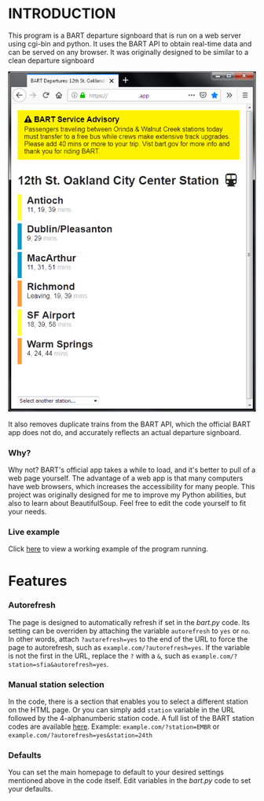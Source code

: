 # INTRODUCTION
This program is a BART departure signboard that is run on a web server using cgi-bin and python. It uses the BART API to obtain real-time data and can be served on any browser. It was originally designed to be similar to a clean departure signboard

![(Screenshot](img/preview.png)

It also removes duplicate trains from the BART API, which the official BART app does not do, and accurately reflects an actual departure signboard.

### Why?
Why not? BART's official app takes a while to load, and it's better to pull of a web page yourself. The advantage of a web app is that many computers have web browsers, which increases the accessibility for many people. This project was originally designed for me to improve my Python abilities, but also to learn about BeautifulSoup. Feel free to edit the code yourself to fit your needs.

### Live example
Click [here](https://live.homelab.app/) to view a working example of the program running.

# Features
### Autorefresh
The page is designed to automatically refresh if set in the *bart.py* code. Its setting can be overriden by attaching the variable `autorefresh` to `yes` or `no`. In other words, attach `?autorefresh=yes` to the end of the URL to force the page to autorefresh, such as `example.com/?autorefresh=yes`. If the variable is not the first in the URL, replace the `?` with a `&`, such as `example.com/?station=sfia&autorefresh=yes`.

### Manual station selection
In the code, there is a section that enables you to select a different station on the HTML page. Or you can simply add `station` variable in the URL followed by the 4-alphanumberic station code. A full list of the BART station codes are available [here](http://api.bart.gov/docs/overview/abbrev.aspx). Example: `example.com/?station=EMBR` or `example.com/?autorefresh=yes&station=24th`

### Defaults
You can set the main homepage to default to your desired settings mentioned above in the code itself. Edit variables in the *bart.py* code to set your defaults.



